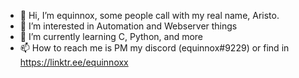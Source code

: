 - 👋 Hi, I’m equinnox, some people call with my real name, Aristo.
- 👀 I’m interested in Automation and Webserver things
- 🌱 I’m currently learning C, Python, and more
- 📫 How to reach me is PM my discord (equinnox#9229) or find in https://linktr.ee/equinnoxx

<!---
equinnoxy/equinnoxy is a ✨ special ✨ repository because its `README.md` (this file) appears on your GitHub profile.
You can click the Preview link to take a look at your changes.
--->
